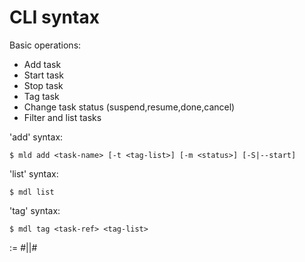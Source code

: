CLI syntax
==========

Basic operations:
- Add task
- Start task
- Stop task
- Tag task
- Change task status (suspend,resume,done,cancel)
- Filter and list tasks

'add' syntax:

    $ mld add <task-name> [-t <tag-list>] [-m <status>] [-S|--start]

'list' syntax:

    $ mdl list

'tag' syntax:

    $ mdl tag <task-ref> <tag-list>

<task-ref>:= #<task-id>|<task-name>|#<last-referenced-number>
